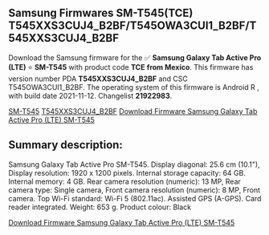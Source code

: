 <h2>Samsung Firmwares SM-T545(TCE) T545XXS3CUJ4_B2BF/T545OWA3CUI1_B2BF/T545XXS3CUJ4_B2BF</h2>
Download the Samsung firmware for the ✅ <strong>Samsung Galaxy Tab Active Pro (LTE) </strong> ⭐ <strong>SM-T545</strong> with product code <strong>TCE</strong> <strong> from Mexico</strong>. This firmware has version number PDA <strong>T545XXS3CUJ4_B2BF</strong> and CSC T545OWA3CUI1_B2BF. The operating system of this firmware is Android R , with build date 2021-11-12. Changelist <strong>21922983</strong>.


[SM-T545](https://samfirm.shop/samsung/model/SM-T545)
[T545XXS3CUJ4_B2BF](https://samfirm.shop/samsung/pda/T545XXS3CUJ4_B2BF)
[Download Firmware Samsung Galaxy Tab Active Pro (LTE) SM-T545](https://samfirm.shop/samsung/firmware/474253)
<h2>Summary description:</h2>
<p>Samsung Galaxy Tab Active Pro SM-T545. Display diagonal: 25.6 cm (10.1"), Display resolution: 1920 x 1200 pixels. Internal storage capacity: 64 GB. Internal memory: 4 GB. Rear camera resolution (numeric): 13 MP, Rear camera type: Single camera, Front camera resolution (numeric): 8 MP, Front camera. Top Wi-Fi standard: Wi-Fi 5 (802.11ac). Assisted GPS (A-GPS). Card reader integrated. Weight: 653 g. Product colour: Black</p>


[Download Firmware Samsung Galaxy Tab Active Pro (LTE) SM-T545](https://samfirm.shop/samsung/firmware/474253)
